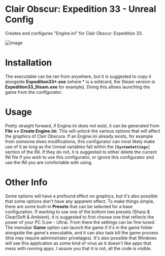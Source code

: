 # Clair Obscur: Expedition 33 - Unreal Config
Creates and configures "Engine.ini" for Clair Obscur: Expedition 33.

![image](https://github.com/user-attachments/assets/9aa94f31-03e5-4839-949a-2230a4b1804d)

# Installation
The executable can be ran from anywhere, but it is suggested to copy it alongside **Expedition33\*.exe** (where * is a wildcard, the Steam version is **Expedition33_Steam.exe** for example). Doing this allows launching the game from the configurator.

# Usage
Pretty straight forward, if Engine.ini does not exist, it can be generated from **File >> Create Engine.ini**. This will unlock the various options that will affect the graphics of Clair Obscura. If an Engine.ini already exists, for example from someone elses modifications, this configurator can most likely make use of it as long as the Unreal variables fall within the **`[SystemSettings]`** section of the INI. If they do not, it is suggested to either delete the current INI file if you wish to use this configurator, or ignore this configurator and use the INI you are comfortable with using.

# Other Info
Some options will have a profound effect on graphics, but it's also possible that some options don't have any apparent effect. To make things simple, there are some built-in **Presets** that can be selected for a base configuration. If wanting to use one of the bottom two presets (Sharp & Clear/Soft & Ambient), it is suggested to first choose one that reflects the power of your PC (Low - Ultra). From there the settings can be fine tuned. The menubar **Game** option can launch the game if it's in the game folder alongside the game's executable, and it can also task kill the game process (this may require administrator privelages). It's also possible that Windows will see this application as some kind of virus as it doesn't like apps that mess with running apps. I assure you that it is not, all the code is visible. 
